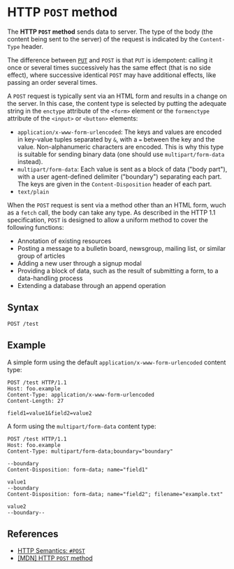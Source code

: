 # HTTP `POST` method

The **HTTP `POST` method** sends data to server. The type of the body (the content being sent to the server) of the request is indicated by the `Content-Type` header.

The difference between [`PUT`](./PUT.md) and `POST` is that `PUT` is idempotent: calling it once or several times successively has the same effect (that is no side effect), where successive identical `POST` may have additional effects, like passing an order several times.

A `POST` request is typically sent via an HTML form and results in a change on the server. In this case, the content type is selected by putting the adequate string in the `enctype` attribute of the `<form>` element or the `formenctype` attribute of the `<input>` or `<button>` elements:

* `application/x-www-form-urlencoded`: The keys and values are encoded in key-value tuples separated by `&`, with a `=` between the key and the value. Non-alphanumeric characters are encoded. This is why this type is suitable for sending binary data (one should use `multipart/form-data` instead).
* `multipart/form-data`: Each value is sent as a block of data ("body part"), with a user agent-defined delimiter ("boundary") separating each part. The keys are given in the `Content-Disposition` header of each part.
* `text/plain`

When the `POST` request is sent via a method other than an HTML form, wuch as a `fetch` call, the body can take any type. As described in the HTTP 1.1 specification, `POST` is designed to allow a uniform method to cover the following functions:

* Annotation of existing resources
* Posting a message to a bulletin board, newsgroup, mailing list, or similar group of articles
* Adding a new user through a signup modal
* Providing a block of data, such as the result of submitting a form, to a data-handling process
* Extending a database through an append operation

## Syntax

```http
POST /test
```

## Example

A simple form using the default `application/x-www-form-urlencoded` content type:

```http
POST /test HTTP/1.1
Host: foo.example
Content-Type: application/x-www-form-urlencoded
Content-Length: 27

field1=value1&field2=value2
```

A form using the `multipart/form-data` content type:

```http
POST /test HTTP/1.1
Host: foo.example
Content-Type: multipart/form-data;boundary="boundary"

--boundary
Content-Disposition: form-data; name="field1"

value1
--boundary
Content-Disposition: form-data; name="field2"; filename="example.txt"

value2
--boundary--
```

## References

* [HTTP Semantics: `#POST`](https://www.rfc-editor.org/rfc/rfc9110#POST)
* [[MDN] HTTP `POST` method](https://developer.mozilla.org/en-US/docs/Web/HTTP/Methods/POST)